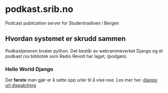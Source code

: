 # podkast.srib.no
Podcast publication server for Studentradioen i Bergen



## Hvordan systemet er skrudd sammen

Podkastjeneren bruker python. Det består av webrammeverket Django  og et podkast rss bibliotek som Radio Revolt har laget, (podgen).

### Hello World Django

Det **første** man gjør er å sette opp urler til å vise noe. Les mer her.
[django url dispatching](https://docs.djangoproject.com/en/1.11/topics/http/urls/)

